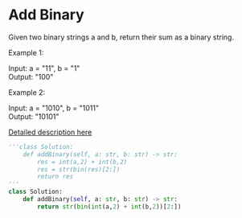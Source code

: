 # Add Binary

Given two binary strings a and b, return their sum as a binary string.

Example 1:

Input: a = "11", b = "1"   
Output: "100"

Example 2:   

Input: a = "1010", b = "1011"    
Output: "10101"    

[Detailed description here](https://leetcode.com/problems/add-binary/description/)

```python
'''class Solution:
    def addBinary(self, a: str, b: str) -> str:
        res = int(a,2) + int(b,2)
        res = str(bin(res)[2:])
        return res
'''
class Solution:
    def addBinary(self, a: str, b: str) -> str:
        return str(bin(int(a,2) + int(b,2))[2:])

```

